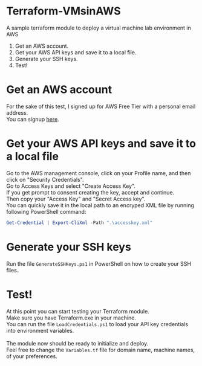 # Terraform-VMsinAWS
A sample terraform module to deploy a virtual machine lab environment in AWS

1. Get an AWS account.
2. Get your AWS API keys and save it to a local file.
3. Generate your SSH keys.
4. Test!

# Get an AWS account

For the sake of this test, I signed up for AWS Free Tier with a personal email address.  
You can signup [here](https://aws.amazon.com/free).

# Get your AWS API keys and save it to a local file

Go to the AWS management console, click on your Profile name, and then click on "Security Credentials".  
Go to Access Keys and select "Create Access Key".  
If you get prompt to consent creating the key, accept and continue.  
Then copy your "Access Key" and "Secret Access key".  
You can quickly save it in the local path to an encryped XML file by running following PowerShell command:
```Powershell
Get-Credential | Export-CliXml -Path ".\accesskey.xml"
```
# Generate your SSH keys

Run the file `GenerateSSHKeys.ps1` in PowerShell on how to create your SSH files.

# Test!

At this point you can start testing your Terraform module.  
Make sure you have Terraform.exe in your machine.  
You can run the file `LoadCredentials.ps1` to load your API key credentials into environment variables.  
<br>
The module now should be ready to initialize and deploy.  
Feel free to change the `Variables.tf` file for domain name, machine names, of your preferences.